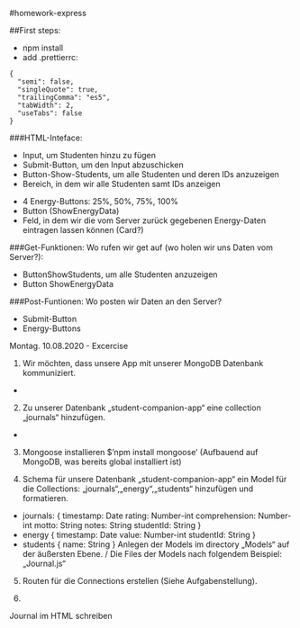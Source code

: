 #homework-express

##First steps:

- npm install
- add .prettierrc:

```
{
  "semi": false,
  "singleQuote": true,
  "trailingComma": "es5",
  "tabWidth": 2,
  "useTabs": false
}
```

###HTML-Inteface:

- Input, um Studenten hinzu zu fügen
- Submit-Button, um den Input abzuschicken
- Button-Show-Students, um alle Studenten und deren IDs anzuzeigen
- Bereich, in dem wir alle Studenten samt IDs anzeigen

* 4 Energy-Buttons: 25%, 50%, 75%, 100%
* Button (ShowEnergyData)
* Feld, in dem wir die vom Server zurück gegebenen Energy-Daten eintragen lassen können (Card?)

###Get-Funktionen: Wo rufen wir get auf (wo holen wir uns Daten vom Server?):

- ButtonShowStudents, um alle Studenten anzuzeigen
- Button ShowEnergyData

###Post-Funtionen: Wo posten wir Daten an den Server?

- Submit-Button
- Energy-Buttons

Montag. 10.08.2020 - Excercise

1. Wir möchten, dass unsere App mit unserer MongoDB Datenbank kommuniziert.

-

2. Zu unserer Datenbank „student-companion-app“ eine collection „journals“ hinzufügen.

-

3. Mongoose installieren \$’npm install mongoose’ (Aufbauend auf MongoDB, was bereits global installiert ist)

4. Schema für unsere Datenbank „student-companion-app“ ein Model für die Collections: „journals“,„energy“,„students“ hinzufügen und formatieren.

- journals: {
  timestamp: Date
  rating: Number-int
  comprehension: Number-int
  motto: String
  notes: String
  studentId: String
  }
- energy {
  timestamp: Date
  value: Number-int
  studentId: String
  }
- students {
  name: String
  }
  Anlegen der Models im directory „Models“ auf der äußersten Ebene. / Die Files der Models nach folgendem Beispiel: „Journal.js“

5. Routen für die Connections erstellen (Siehe Aufgabenstellung).

6.

Journal im HTML schreiben
